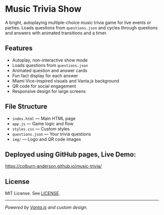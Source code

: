 # Music Trivia Show

A bright, autoplaying multiple-choice music trivia game for live events or parties. Loads questions from `questions.json` and cycles through questions and answers with animated transitions and a timer.

## Features

- Autoplay, non-interactive show mode
- Loads questions from `questions.json`
- Animated question and answer cards
- Fun fact display for each answer
- Miami Vice-inspired visuals and Vanta.js background
- QR code for social engagement
- Responsive design for large screens

   

## File Structure

- `index.html` — Main HTML page
- `app.js` — Game logic and flow
- `styles.css` — Custom styles
- `questions.json` — Your trivia questions
- `img/` — Logo and QR code images

## Deployed using GitHub pages, Live Demo:
https://colburn-anderson.github.io/music-trivia/

## License

MIT License. See [LICENSE](LICENSE).

---

*Powered by [Vanta.js](https://www.vantajs.com/) and custom design.*
